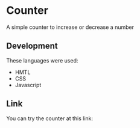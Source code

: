 # Counter
 A simple counter to increase or decrease a number

## Development
These languages were used:

* HMTL
* CSS
* Javascript

## Link
You can try the counter at this link:

